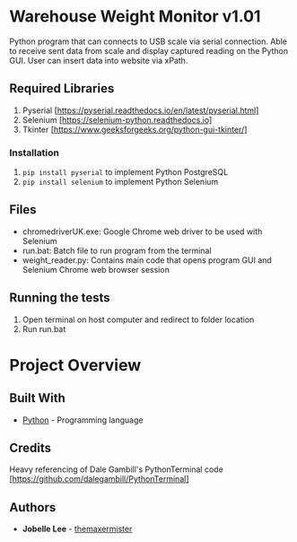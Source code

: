 # Warehouse Weight Monitor v1.01

Python program that can connects to USB scale via serial connection. Able to receive sent data from scale and display captured reading on the Python GUI. User can insert data into website via xPath.

## Required Libraries

1. Pyserial [https://pyserial.readthedocs.io/en/latest/pyserial.html]
2. Selenium [https://selenium-python.readthedocs.io]
3. Tkinter [https://www.geeksforgeeks.org/python-gui-tkinter/]

### Installation

1. `pip install pyserial` to implement Python PostgreSQL
2. `pip install selenium` to implement Python Selenium

## Files

- chromedriverUK.exe: Google Chrome web driver to be used with Selenium
- run.bat: Batch file to run program from the terminal
- weight_reader.py: Contains main code that opens program GUI and Selenium Chrome web browser session

## Running the tests

1. Open terminal on host computer and redirect to folder location
2. Run run.bat

# Project Overview

## Built With

* [Python](https://www.python.org/) - Programming language

## Credits

Heavy referencing of Dale Gambill's PythonTerminal code [https://github.com/dalegambill/PythonTerminal]

## Authors

* **Jobelle Lee** - [themaxermister](https://github.com/themaxermister/Warehouse-Weight-Monitor)
